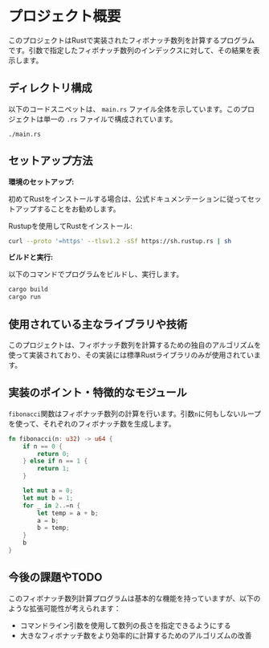 # プロジェクト概要

このプロジェクトはRustで実装されたフィボナッチ数列を計算するプログラムです。引数で指定したフィボナッチ数列のインデックスに対して、その結果を表示します。

## ディレクトリ構成

以下のコードスニペットは、 `main.rs` ファイル全体を示しています。このプロジェクトは単一の `.rs` ファイルで構成されています。

```
./main.rs
```

## セットアップ方法

**環境のセットアップ:**

初めてRustをインストールする場合は、公式ドキュメンテーションに従ってセットアップすることをお勧めします。

Rustupを使用してRustをインストール:

```bash
curl --proto '=https' --tlsv1.2 -sSf https://sh.rustup.rs | sh
```

**ビルドと実行:**

以下のコマンドでプログラムをビルドし、実行します。

```bash
cargo build
cargo run
```

## 使用されている主なライブラリや技術

このプロジェクトは、フィボナッチ数列を計算するための独自のアルゴリズムを使って実装されており、その実装には標準Rustライブラリのみが使用されています。

## 実装のポイント・特徴的なモジュール

`fibonacci`関数はフィボナッチ数列の計算を行います。引数`n`に何もしないループを使って、それぞれのフィボナッチ数を生成します。

```rust
fn fibonacci(n: u32) -> u64 {
    if n == 0 {
        return 0;
    } else if n == 1 {
        return 1;
    }

    let mut a = 0;
    let mut b = 1;
    for _ in 2..=n {
        let temp = a + b;
        a = b;
        b = temp;
    }
    b
}
```

## 今後の課題やTODO

このフィボナッチ数列計算プログラムは基本的な機能を持っていますが、以下のような拡張可能性が考えられます：

- コマンドライン引数を使用して数列の長さを指定できるようにする
- 大きなフィボナッチ数をより効率的に計算するためのアルゴリズムの改善
